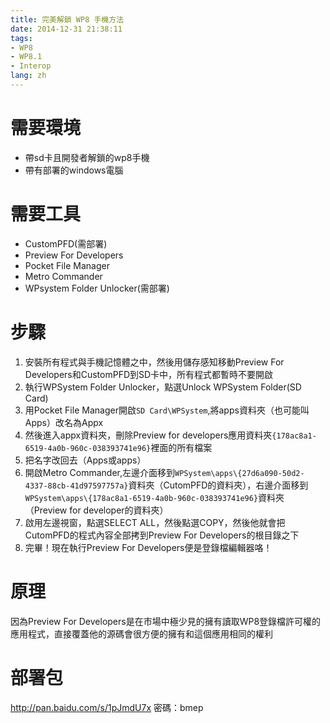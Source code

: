 ```yaml
---
title: 完美解鎖 WP8 手機方法
date: 2014-12-31 21:38:11
tags:
- WP8
- WP8.1
- Interop
lang: zh
---
```

# 需要環境

- 帶sd卡且開發者解鎖的wp8手機
- 帶有部署的windows電腦

# 需要工具

- CustomPFD(需部署)
- Preview For Developers
- Pocket File Manager
- Metro Commander
- WPsystem Folder Unlocker(需部署)
<!--more-->
# 步驟

1. 安裝所有程式與手機記憶體之中，然後用儲存感知移動Preview For Developers和CustomPFD到SD卡中，所有程式都暫時不要開啟
2. 執行WPSystem Folder Unlocker，點選Unlock WPSystem Folder(SD Card)
3. 用Pocket File Manager開啟`SD Card\WPSystem`,將apps資料夾（也可能叫Apps）改名為Appx
4. 然後進入appx資料夾，刪除Preview for developers應用資料夾`{178ac8a1-6519-4a0b-960c-038393741e96}`裡面的所有檔案
5. 把名字改回去（Apps或apps）
6. 開啟Metro Commander,左邊介面移到`WPSystem\apps\{27d6a090-50d2-4337-88cb-41d97597757a}`資料夾（CutomPFD的資料夾），右邊介面移到`WPSystem\apps\{178ac8a1-6519-4a0b-960c-038393741e96}`資料夾（Preview for developer的資料夾）
7. 啟用左邊視窗，點選SELECT ALL，然後點選COPY，然後他就會把CutomPFD的程式內容全部拷到Preview For Developers的根目錄之下
8. 完畢！現在執行Preview For Developers便是登錄檔編輯器咯！

# 原理

因為Preview For Developers是在市場中極少見的擁有讀取WP8登錄檔許可權的應用程式，直接覆蓋他的源碼會很方便的擁有和這個應用相同的權利

# 部署包
http://pan.baidu.com/s/1pJmdU7x 密碼：bmep
